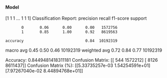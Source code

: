 #### Model
[1 1 1 ... 1 1 1]
Classification Report:
              precision    recall  f1-score   support

           0       0.06      0.00      0.00   1572756
           1       0.85      1.00      0.92   8619563

    accuracy                           0.84  10192319
   macro avg       0.45      0.50      0.46  10192319
weighted avg       0.72      0.84      0.77  10192319

Accuracy: 0.8449481418311181
Confusion Matrix:
[[    544 1572212]
 [   8126 8611437]]
Confusion Matrix (%):
[[5.33735257e-03 1.54254591e+01]
 [7.97267040e-02 8.44894768e+01]]
